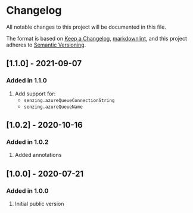 # Changelog

All notable changes to this project will be documented in this file.

The format is based on [Keep a Changelog](https://keepachangelog.com/en/1.0.0/),
[markdownlint](https://dlaa.me/markdownlint/),
and this project adheres to [Semantic Versioning](https://semver.org/spec/v2.0.0.html).

## [1.1.0] - 2021-09-07

### Added in 1.1.0

1. Add support for:
   - `senzing.azureQueueConnectionString`
   - `senzing.azureQueueName`

## [1.0.2] - 2020-10-16

### Added in 1.0.2

1. Added annotations

## [1.0.0] - 2020-07-21

### Added in 1.0.0

1. Initial public version
